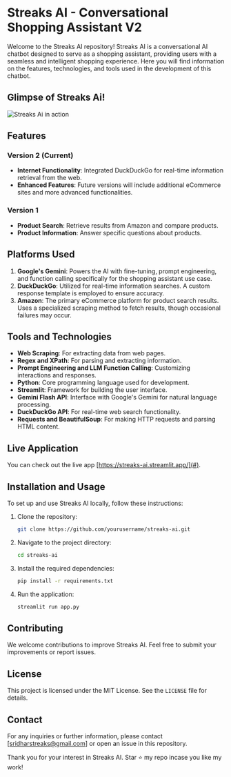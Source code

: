 # Streaks AI - Conversational Shopping Assistant V2

Welcome to the Streaks AI repository! Streaks AI is a conversational AI chatbot designed to serve as a shopping assistant, providing users with a seamless and intelligent shopping experience. Here you will find information on the features, technologies, and tools used in the development of this chatbot.

## Glimpse of Streaks Ai!
![Streaks Ai in action]()

## Features

### Version 2 (Current)
- **Internet Functionality**: Integrated DuckDuckGo for real-time information retrieval from the web.
- **Enhanced Features**: Future versions will include additional eCommerce sites and more advanced functionalities.

### Version 1
- **Product Search**: Retrieve results from Amazon and compare products.
- **Product Information**: Answer specific questions about products.

## Platforms Used

1. **Google's Gemini**: Powers the AI with fine-tuning, prompt engineering, and function calling specifically for the shopping assistant use case.
2. **DuckDuckGo**: Utilized for real-time information searches. A custom response template is employed to ensure accuracy.
3. **Amazon**: The primary eCommerce platform for product search results. Uses a specialized scraping method to fetch results, though occasional failures may occur.

## Tools and Technologies

- **Web Scraping**: For extracting data from web pages.
- **Regex and XPath**: For parsing and extracting information.
- **Prompt Engineering and LLM Function Calling**: Customizing interactions and responses.
- **Python**: Core programming language used for development.
- **Streamlit**: Framework for building the user interface.
- **Gemini Flash API**: Interface with Google's Gemini for natural language processing.
- **DuckDuckGo API**: For real-time web search functionality.
- **Requests and BeautifulSoup**: For making HTTP requests and parsing HTML content.

## Live Application

You can check out the live app [https://streaks-ai.streamlit.app/](#).

## Installation and Usage

To set up and use Streaks AI locally, follow these instructions:

1. Clone the repository:
   ```bash
   git clone https://github.com/yourusername/streaks-ai.git
   ```

2. Navigate to the project directory:
   ```bash
   cd streaks-ai
   ```

3. Install the required dependencies:
   ```bash
   pip install -r requirements.txt
   ```

4. Run the application:
   ```bash
   streamlit run app.py
   ```

## Contributing

We welcome contributions to improve Streaks AI. Feel free to submit your improvements or report issues.

## License

This project is licensed under the MIT License. See the `LICENSE` file for details.

## Contact

For any inquiries or further information, please contact [sridharstreaks@gmail.com] or open an issue in this repository.

Thank you for your interest in Streaks AI. Star ⭐ my repo incase you like my work!
